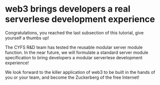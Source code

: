 # web3 brings developers a real serverlese development experience

Congratulations, you reached the last subsection of this tutorial, give yourself a thumbs up!

The CYFS R&D team has tested the reusable modular server module function. In the near future, we will formulate a standard server module specification to bring developers a modular serverlese development experience!

We look forward to the killer application of web3 to be built in the hands of you or your team, and become the Zuckerberg of the free Internet!
